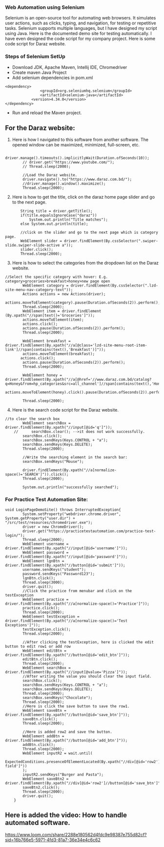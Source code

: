 ### **Web Automation using Selenium**
Selenium is an open-source tool for automating web browsers. It simulates user actions, such as clicks, typing, and navigation, for testing or repetitive tasks. Selenium supports multiple languages, but I have designed my script using Java. Here is the documented demo site for testing automatically. I have even designed the code script for my company project. Here is some code script for Daraz website.

### **Steps of Selenium SetUp**

- Download JDK, Apache Maven, Intellij IDE, Chromedriver
- Create maven Java Project
- Add selenium dependencies in pom.xml
```
<dependency>
            	<groupId>org.seleniumhq.selenium</groupId>
            	<artifactId>selenium-java</artifactId>
           	<version>4.34.0</version>
</dependency>
```
- Run and reload the Maven project.

## For the Daraz website:
1. Here is how I navigated to this software from another software. The opened window can be maximized, minimized, full-screen, etc.

```console
       driver.manage().timeouts().implicitlyWait(Duration.ofSeconds(10));
        // driver.get("https://www.youtube.com/");
        // Thread.sleep(2000);

        //Load the Daraz website.
        driver.navigate().to("https://www.daraz.com.bd/");
        //driver.manage().window().maximize();
        Thread.sleep(2000);
```
2. Here is how to get the title, click on the daraz home page slider and go to the next page.
 ```console
        String title = driver.getTitle();
        if(title.equalsIgnoreCase("daraz"))
            System.out.println("Title matches");
        else System.out.println(title);

        //click on the slider and go to the next page which is category page.
        WebElement slider = driver.findElement(By.cssSelector(".swiper-slide.swiper-slide-active a"));
        slider.click();
        Thread.sleep(2000);
``` 

3. Here is how to select the categories from the dropdown list on the Daraz website.
```console
//Select the specific category with hover: E.g. category>groceries>breakfast>honey>new page open
        WebElement category = driver.findElement(By.cssSelector(".lzd-site-menu-nav-category-text"));
        Actions actions = new Actions(driver);
        actions.moveToElement(category).pause(Duration.ofSeconds(2)).perform();
        Thread.sleep(2000);
        WebElement item = driver.findElement    (By.xpath("//span[text()='Groceries']"));
        actions.moveToElement(item);
        actions.click();
        actions.pause(Duration.ofSeconds(2)).perform();
        Thread.sleep(2000);

        WebElement breakfast = driver.findElement(By.xpath("//a[@class='lzd-site-menu-root-item-link']//span[contains(text(),'Breakfast')]"));
        actions.moveToElement(breakfast);
       actions.click();
        actions.pause(Duration.ofSeconds(2)).perform();
        Thread.sleep(2000);

        WebElement honey = driver.findElement(By.xpath("//a[@href='//www.daraz.com.bd/catalog?q=Honey&from=hp_categories&src=all_channel']//span[contains(text(),'Honey')]"));
        actions.moveToElement(honey).click().pause(Duration.ofSeconds(2)).perform();

        Thread.sleep(2000);
```
4. Here is the search code script for the Daraz website.
```console
//to clear the search box
        WebElement searchBox = driver.findElement(By.xpath("//input[@id='q']"));
	//      searchBox.clear(); -->it does not work successfully.
        searchBox.click();
        searchBox.sendKeys(Keys.CONTROL + "a");
        searchBox.sendKeys(Keys.DELETE);
        Thread.sleep(2000);

        //Write the searching element in the search bar:
        searchBox.sendKeys("Mouse");

        driver.findElement(By.xpath("//a[normalize-space()='SEARCH']")).click();
        Thread.sleep(2000);

        System.out.println("successfully searched");
```
### **For Practice Test Automation Site:**
```console
void LoginPageDemoSite() throws InterruptedException{
        System.setProperty("webdriver.chrome.driver", System.getProperty("user.dir") + "/src/test/resources/chromedriver.exe");
        driver = new ChromeDriver();
        driver.get("https://practicetestautomation.com/practice-test-login/");
        Thread.sleep(2000);
        WebElement username = driver.findElement(By.xpath("//input[@id='username']"));
        WebElement password = driver.findElement(By.xpath("//input[@id='password']"));
        WebElement lgnBtn = driver.findElement(By.xpath("//button[@id='submit']"));
        username.sendKeys("student");
        password.sendKeys("Password123");
        lgnBtn.click();
        Thread.sleep(3000);
        driver.quit();
        //Click the practice from menubar and click on the testException
        WebElement practice = driver.findElement(By.xpath("//a[normalize-space()='Practice']"));
        practice.click();
        Thread.sleep(2000);
        WebElement testException = driver.findElement(By.xpath("//a[normalize-space()='Test Exceptions']"));
        testException.click();
        Thread.sleep(2000);

        //After clicking the testException, here is clicked the edit button to edit row1 or add row
        WebElement editBtn = driver.findElement(By.xpath("//button[@id='edit_btn']"));
        editBtn.click();
        Thread.sleep(2000);
        WebElement searchBox = driver.findElement(By.xpath("//input[@value='Pizza']"));
        //After writing the value you should clear the input field.
        searchBox.click();
        searchBox.sendKeys(Keys.CONTROL + "a");
        searchBox.sendKeys(Keys.DELETE);
        Thread.sleep(2000);
        searchBox.sendKeys("Chocolate");
        Thread.sleep(2000);
        //Here is click the save button to save the row1.
        WebElement saveBtn = driver.findElement(By.xpath("//button[@id='save_btn']"));
        saveBtn.click();
        Thread.sleep(2000);

        //Here is added row2 and save the button.
        WebElement addBtn = driver.findElement(By.xpath("//button[@id='add_btn']"));
        addBtn.click();
        Thread.sleep(2000);
        WebElement inputR2 = wait.until(
                ExpectedConditions.presenceOfElementLocated(By.xpath("//div[@id='row2']//input[@class='input-field']"))
        );
        inputR2.sendKeys("Burger and Pasta");
        WebElement saveBtn2 = driver.findElement(By.xpath("//div[@id='row2']//button[@id='save_btn']"));
        saveBtn2.click();
        Thread.sleep(2000);
        driver.quit();
    }

```

## Here is added the video: How to handle automated software.
https://www.loom.com/share/2288e180562d4fdc9e98387e755d82cf?sid=16b766e5-5971-4fd3-81a7-36e34e4c6c62